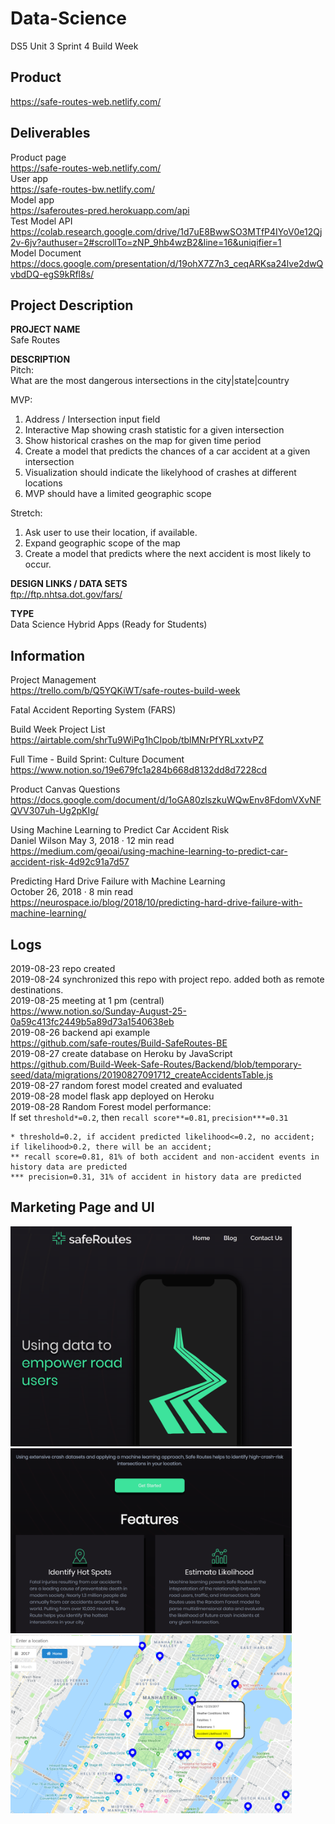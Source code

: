 ﻿# Data-Science

DS5 Unit 3 Sprint 4 Build Week    

## Product  

https://safe-routes-web.netlify.com/

## Deliverables  

Product page  
https://safe-routes-web.netlify.com/  
User app   
https://safe-routes-bw.netlify.com/    
Model app   
https://saferoutes-pred.herokuapp.com/api   
Test Model API  
https://colab.research.google.com/drive/1d7uE8BwwSO3MTfP4IYoV0e12Qj2v-6jv?authuser=2#scrollTo=zNP_9hb4wzB2&line=16&uniqifier=1   
Model Document   
https://docs.google.com/presentation/d/19ohX7Z7n3_ceqARKsa24lve2dwQvbdDQ-egS9kRfl8s/

## Project Description   

**PROJECT NAME**   
Safe Routes  

**DESCRIPTION**   
Pitch:  
What are the most dangerous intersections in the city|state|country   

MVP:   
1. Address / Intersection input field   
2. Interactive Map showing crash statistic for a given intersection  
3. Show historical crashes on the map for given time period  
4. Create a model that predicts the chances of a car accident at a given intersection  
5. Visualization should indicate the likelyhood of crashes at different locations  
6. MVP should have a limited geographic scope   

Stretch:   
1. Ask user to use their location, if available.   
2. Expand geographic scope of the map  
3. Create a model that predicts where the next accident is most likely to occur.   

**DESIGN LINKS / DATA SETS**     
ftp://ftp.nhtsa.dot.gov/fars/     

**TYPE**      
Data Science Hybrid Apps (Ready for Students)   
  
## Information 

Project Management   
https://trello.com/b/Q5YQKiWT/safe-routes-build-week  

Fatal Accident Reporting System (FARS)

Build Week Project List   
https://airtable.com/shrTu9WiPg1hCIpob/tblMNrPfYRLxxtvPZ    

Full Time - Build Sprint: Culture Document   
https://www.notion.so/19e679fc1a284b668d8132dd8d7228cd  

Product Canvas Questions   
https://docs.google.com/document/d/1oGA80zlszkuWQwEnv8FdomVXvNFQVV307uh-Ug2pKIg/    
 
Using Machine Learning to Predict Car Accident Risk    
Daniel Wilson May 3, 2018 · 12 min read    
https://medium.com/geoai/using-machine-learning-to-predict-car-accident-risk-4d92c91a7d57     

Predicting Hard Drive Failure with Machine Learning   
October 26, 2018 · 8 min read  
https://neurospace.io/blog/2018/10/predicting-hard-drive-failure-with-machine-learning/  

## Logs 

2019-08-23 repo created   
2019-08-24 synchronized this repo with project repo. added both as remote destinations.    
2019-08-25 meeting at 1 pm (central)  
https://www.notion.so/Sunday-August-25-0a59c413fc2449b5a89d73a1540638eb   
2019-08-26 backend api example  
https://github.com/safe-routes/Build-SafeRoutes-BE  
2019-08-27 create database on Heroku by JavaScript    
https://github.com/Build-Week-Safe-Routes/Backend/blob/temporary-seed/data/migrations/20190827091712_createAccidentsTable.js   
2019-08-27 random forest model created and evaluated   
2019-08-28 model flask app deployed on Heroku   
2019-08-28 Random Forest model performance:   
If set `threshold*=0.2`, then `recall score**=0.81`, `precision***=0.31`  
``` 
* threshold=0.2, if accident predicted likelihood<=0.2, no accident; 
if likelihood>0.2, there will be an accident;   
** recall score=0.81, 81% of both accident and non-accident events in history data are predicted   
*** precision=0.31, 31% of accident in history data are predicted   
```

## Marketing Page and UI  

<img src="https://github.com/Nov05/pictures/blob/master/pic001/2019-08-29%2015_25_59-Safe%20Routes.png?raw=true" width="450">

<img src="https://github.com/Nov05/pictures/blob/master/pic001/2019-08-29%2015_26_16-Safe%20Routes.png?raw=true" width="450">  

<img src="https://github.com/Nov05/pictures/blob/master/pic001/e533731443e9fca.jpg?raw=true" width="450">  




 


